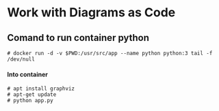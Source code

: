 # Work with Diagrams as Code

## Comand to run container python
```console
# docker run -d -v $PWD:/usr/src/app --name python python:3 tail -f /dev/null
```
#### Into container
```console
# apt install graphviz
# apt-get update
# python app.py
```